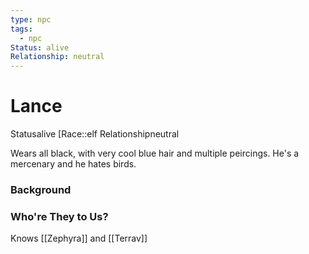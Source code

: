 ```yaml
---
type: npc
tags:
  - npc
Status: alive
Relationship: neutral
---
```


# Lance
<span class="dataview inline-field"><span class="inline-field-key">Status</span><span class="inline-field-value">alive</span></span>
[Race::elf
<span class="dataview inline-field"><span class="inline-field-key">Relationship</span><span class="inline-field-value">neutral</span></span>

Wears all black, with very cool blue hair and multiple peircings. He's a mercenary and he hates birds.

### Background


### Who're They to Us?
Knows [[Zephyra]] and [[Terrav]]
